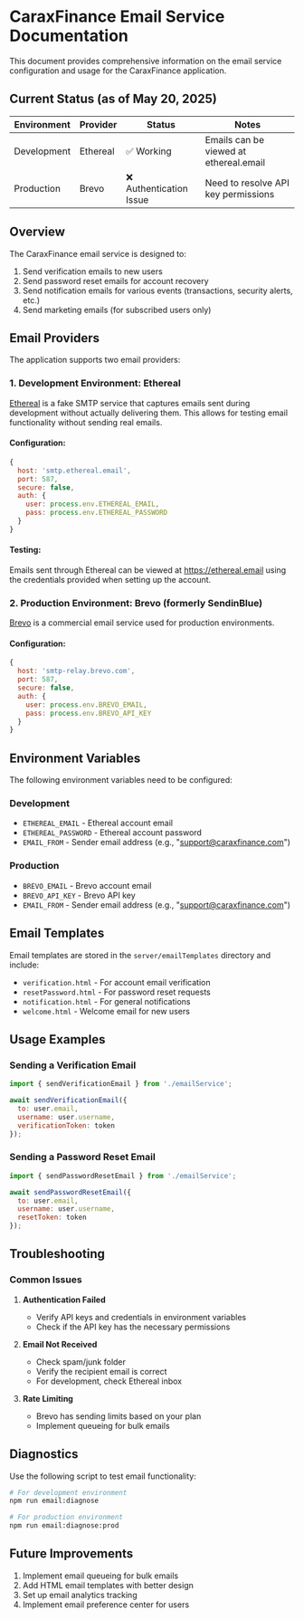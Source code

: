 # CaraxFinance Email Service Documentation

This document provides comprehensive information on the email service configuration and usage for the CaraxFinance application.

## Current Status (as of May 20, 2025)

| Environment | Provider | Status | Notes |
|-------------|----------|--------|-------|
| Development | Ethereal | ✅ Working | Emails can be viewed at ethereal.email |
| Production | Brevo | ❌ Authentication Issue | Need to resolve API key permissions |

## Overview

The CaraxFinance email service is designed to:

1. Send verification emails to new users
2. Send password reset emails for account recovery
3. Send notification emails for various events (transactions, security alerts, etc.)
4. Send marketing emails (for subscribed users only)

## Email Providers

The application supports two email providers:

### 1. Development Environment: Ethereal

[Ethereal](https://ethereal.email) is a fake SMTP service that captures emails sent during development without actually delivering them. This allows for testing email functionality without sending real emails.

#### Configuration:

```javascript
{
  host: 'smtp.ethereal.email',
  port: 587,
  secure: false,
  auth: {
    user: process.env.ETHEREAL_EMAIL,
    pass: process.env.ETHEREAL_PASSWORD
  }
}
```

#### Testing:

Emails sent through Ethereal can be viewed at https://ethereal.email using the credentials provided when setting up the account.

### 2. Production Environment: Brevo (formerly SendinBlue)

[Brevo](https://www.brevo.com/) is a commercial email service used for production environments.

#### Configuration:

```javascript
{
  host: 'smtp-relay.brevo.com',
  port: 587,
  secure: false,
  auth: {
    user: process.env.BREVO_EMAIL,
    pass: process.env.BREVO_API_KEY
  }
}
```

## Environment Variables

The following environment variables need to be configured:

### Development
- `ETHEREAL_EMAIL` - Ethereal account email
- `ETHEREAL_PASSWORD` - Ethereal account password
- `EMAIL_FROM` - Sender email address (e.g., "support@caraxfinance.com")

### Production
- `BREVO_EMAIL` - Brevo account email
- `BREVO_API_KEY` - Brevo API key
- `EMAIL_FROM` - Sender email address (e.g., "support@caraxfinance.com")

## Email Templates

Email templates are stored in the `server/emailTemplates` directory and include:

- `verification.html` - For account email verification
- `resetPassword.html` - For password reset requests
- `notification.html` - For general notifications
- `welcome.html` - Welcome email for new users

## Usage Examples

### Sending a Verification Email

```javascript
import { sendVerificationEmail } from './emailService';

await sendVerificationEmail({
  to: user.email,
  username: user.username,
  verificationToken: token
});
```

### Sending a Password Reset Email

```javascript
import { sendPasswordResetEmail } from './emailService';

await sendPasswordResetEmail({
  to: user.email,
  username: user.username,
  resetToken: token
});
```

## Troubleshooting

### Common Issues

1. **Authentication Failed**
   - Verify API keys and credentials in environment variables
   - Check if the API key has the necessary permissions

2. **Email Not Received**
   - Check spam/junk folder
   - Verify the recipient email is correct
   - For development, check Ethereal inbox

3. **Rate Limiting**
   - Brevo has sending limits based on your plan
   - Implement queueing for bulk emails

## Diagnostics

Use the following script to test email functionality:

```bash
# For development environment
npm run email:diagnose

# For production environment
npm run email:diagnose:prod
```

## Future Improvements

1. Implement email queueing for bulk emails
2. Add HTML email templates with better design
3. Set up email analytics tracking
4. Implement email preference center for users
